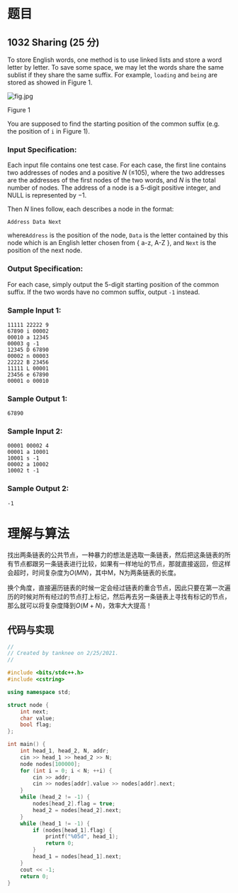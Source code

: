 # 题目

## 1032 Sharing (25 分)

To store English words, one method is to use linked lists and store a word letter by letter. To save some space, we may let the words share the same sublist if they share the same suffix. For example, `loading` and `being` are stored as showed in Figure 1.

![fig.jpg](https://images.ptausercontent.com/ef0a1fdf-3d9f-46dc-9a27-21f989270fd4.jpg)

Figure 1

You are supposed to find the starting position of the common suffix (e.g. the position of `i` in Figure 1).

### Input Specification:

Each input file contains one test case. For each case, the first line contains two addresses of nodes and a positive *N* (≤105), where the two addresses are the addresses of the first nodes of the two words, and *N* is the total number of nodes. The address of a node is a 5-digit positive integer, and NULL is represented by −1.

Then *N* lines follow, each describes a node in the format:

```
Address Data Next
```

where`Address` is the position of the node, `Data` is the letter contained by this node which is an English letter chosen from { a-z, A-Z }, and `Next` is the position of the next node.

### Output Specification:

For each case, simply output the 5-digit starting position of the common suffix. If the two words have no common suffix, output `-1` instead.

### Sample Input 1:

```in
11111 22222 9
67890 i 00002
00010 a 12345
00003 g -1
12345 D 67890
00002 n 00003
22222 B 23456
11111 L 00001
23456 e 67890
00001 o 00010
```

### Sample Output 1:

```out
67890
```

### Sample Input 2:

```in
00001 00002 4
00001 a 10001
10001 s -1
00002 a 10002
10002 t -1
```

### Sample Output 2:

```out
-1
```

# 理解与算法

找出两条链表的公共节点，一种暴力的想法是选取一条链表，然后把这条链表的所有节点都跟另一条链表进行比较，如果有一样地址的节点，那就直接返回，但这样会超时，时间复杂度为$O(MN)$，其中M，N为两条链表的长度。

换个角度，直接遍历链表的时候一定会经过链表的重合节点，因此只要在第一次遍历的时候对所有经过的节点打上标记，然后再去另一条链表上寻找有标记的节点，那么就可以将复杂度降到$O(M+N)$，效率大大提高！

## 代码与实现

```cpp
//
// Created by tanknee on 2/25/2021.
//

#include <bits/stdc++.h>
#include <cstring>

using namespace std;

struct node {
    int next;
    char value;
    bool flag;
};

int main() {
    int head_1, head_2, N, addr;
    cin >> head_1 >> head_2 >> N;
    node nodes[100000];
    for (int i = 0; i < N; ++i) {
        cin >> addr;
        cin >> nodes[addr].value >> nodes[addr].next;
    }
    while (head_2 != -1) {
        nodes[head_2].flag = true;
        head_2 = nodes[head_2].next;
    }
    while (head_1 != -1) {
        if (nodes[head_1].flag) {
            printf("%05d", head_1);
            return 0;
        }
        head_1 = nodes[head_1].next;
    }
    cout << -1;
    return 0;
}
```

